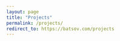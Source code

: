 ```yaml
---
layout: page
title: "Projects"
permalink: /projects/
redirect_to: https://batsov.com/projects
---
```

